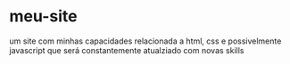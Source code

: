 # meu-site
um site com minhas capacidades relacionada a html, css e possivelmente javascript que será constantemente atualziado com novas skills
